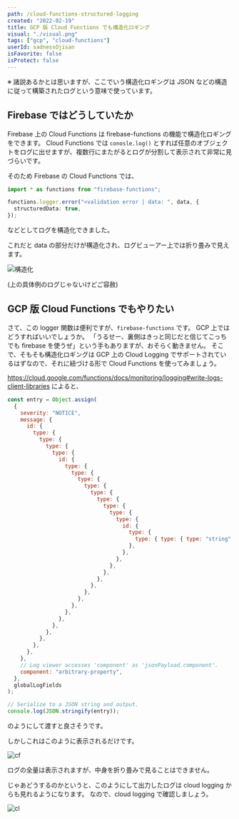 ```yaml
---
path: /cloud-functions-structured-logging
created: "2022-02-19"
title: GCP 版 Cloud Functions でも構造化ロギング
visual: "./visual.png"
tags: ["gcp", "cloud-functions"]
userId: sadnessOjisan
isFavorite: false
isProtect: false
---
```


※ 諸説あるかとは思いますが、ここでいう構造化ロギングは JSON などの構造に従って構築されたログという意味で使っています。

## Firebase ではどうしていたか

Firebase 上の Cloud Functions は firebase-functions の機能で構造化ロギングをできます。
Cloud Functions では `conosle.log()` とすれば任意のオブジェクトをログに出せますが、複数行にまたがるとログが分割して表示されて非常に見づらいです。

そのため Firebase の Cloud Functions では、

```ts
import * as functions from "firebase-functions";

functions.logger.error("<validation error | data: ", data, {
  structuredData: true,
});
```

などとしてログを構造化できました。

これだと data の部分だけが構造化され、ログビューアー上では折り畳みで見えます。

![構造化](./struct.png)

(上の具体例のログじゃないけどご容赦)

## GCP 版 Cloud Functions でもやりたい

さて、この logger 関数は便利ですが、`firebase-functions` です。
GCP 上ではどうすればいいでしょうか。
「うるせー、裏側はきっと同じだと信じてこっちでも firebase を使うぜ」という手もありますが、おそらく動きません。
そこで、そもそも構造化ロギングは GCP 上の Cloud Logging でサポートされているはずなので、それに紐づける形で Cloud Functions を使ってみましょう。

<https://cloud.google.com/functions/docs/monitoring/logging#write-logs-client-libraries> によると、

```js
const entry = Object.assign(
  {
    severity: "NOTICE",
    message: {
      id: {
        type: {
          type: {
            type: {
              type: {
                id: {
                  type: {
                    type: {
                      type: {
                        type: {
                          type: {
                            type: {
                              type: {
                                type: {
                                  type: {
                                    id: {
                                      type: {
                                        type: { type: { type: "string" } },
                                      },
                                    },
                                  },
                                },
                              },
                            },
                          },
                        },
                      },
                    },
                  },
                },
              },
            },
          },
        },
      },
    },
    // Log viewer accesses 'component' as 'jsonPayload.component'.
    component: "arbitrary-property",
  },
  globalLogFields
);

// Serialize to a JSON string and output.
console.log(JSON.stringify(entry));
```

のようにして渡すと良さそうです。

しかしこれはこのように表示されるだけです。

![cf](cf.png)

ログの全量は表示されますが、中身を折り畳みで見ることはできません。

じゃあどうするのかというと、このようにして出力したログは cloud logging からも見れるようになります。
なので、cloud logging で確認しましょう。

![cl](cl.png)
